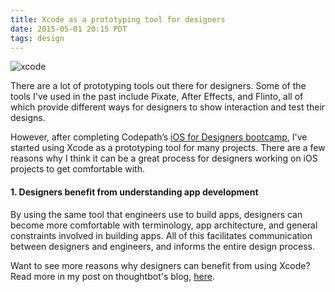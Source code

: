 ```yaml
---
title: Xcode as a prototyping tool for designers
date: 2015-05-01 20:15 PDT
tags: design
---
```


<img src="/images/blog/xcode-prototyping-1.gif" alt="xcode" class="post-image image-outline" />

There are a lot of prototyping tools out there for designers. Some of the tools
I've used in the past include Pixate, After Effects, and Flinto, all of which provide
different ways for designers to show interaction and test their designs.

However, after completing Codepath’s [iOS for Designers bootcamp](https://codepath.com/iosfordesigners), I've started using Xcode as a prototyping tool for many projects. There are a few reasons why I think
it can be a great process for designers working on iOS projects to get comfortable with.

#### 1. Designers benefit from understanding app development

By using the same tool that engineers use to build apps, designers can become
more comfortable with terminology, app architecture, and general constraints
involved in building apps. All of this facilitates communication between
designers and engineers, and informs the entire design process.

Want to see more reasons why designers can benefit from using Xcode? Read more in my post on thoughtbot's blog, [here].

[here]: https://robots.thoughtbot.com/xcode-as-a-prototyping-tool-for-designers
